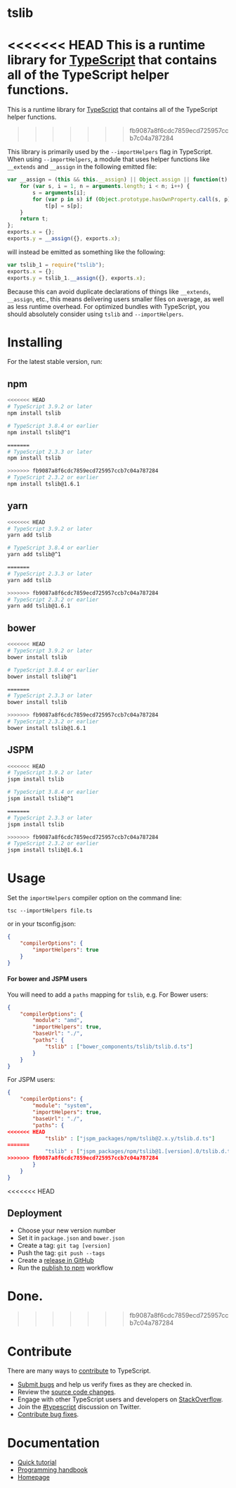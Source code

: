 # tslib

<<<<<<< HEAD
This is a runtime library for [TypeScript](https://www.typescriptlang.org/) that contains all of the TypeScript helper functions.
=======
This is a runtime library for [TypeScript](http://www.typescriptlang.org/) that contains all of the TypeScript helper functions.
>>>>>>> fb9087a8f6cdc7859ecd725957ccb7c04a787284

This library is primarily used by the `--importHelpers` flag in TypeScript.
When using `--importHelpers`, a module that uses helper functions like `__extends` and `__assign` in the following emitted file:

```ts
var __assign = (this && this.__assign) || Object.assign || function(t) {
    for (var s, i = 1, n = arguments.length; i < n; i++) {
        s = arguments[i];
        for (var p in s) if (Object.prototype.hasOwnProperty.call(s, p))
            t[p] = s[p];
    }
    return t;
};
exports.x = {};
exports.y = __assign({}, exports.x);

```

will instead be emitted as something like the following:

```ts
var tslib_1 = require("tslib");
exports.x = {};
exports.y = tslib_1.__assign({}, exports.x);
```

Because this can avoid duplicate declarations of things like `__extends`, `__assign`, etc., this means delivering users smaller files on average, as well as less runtime overhead.
For optimized bundles with TypeScript, you should absolutely consider using `tslib` and `--importHelpers`.

# Installing

For the latest stable version, run:

## npm

```sh
<<<<<<< HEAD
# TypeScript 3.9.2 or later
npm install tslib

# TypeScript 3.8.4 or earlier
npm install tslib@^1

=======
# TypeScript 2.3.3 or later
npm install tslib

>>>>>>> fb9087a8f6cdc7859ecd725957ccb7c04a787284
# TypeScript 2.3.2 or earlier
npm install tslib@1.6.1
```

## yarn

```sh
<<<<<<< HEAD
# TypeScript 3.9.2 or later
yarn add tslib

# TypeScript 3.8.4 or earlier
yarn add tslib@^1

=======
# TypeScript 2.3.3 or later
yarn add tslib

>>>>>>> fb9087a8f6cdc7859ecd725957ccb7c04a787284
# TypeScript 2.3.2 or earlier
yarn add tslib@1.6.1
```

## bower

```sh
<<<<<<< HEAD
# TypeScript 3.9.2 or later
bower install tslib

# TypeScript 3.8.4 or earlier
bower install tslib@^1

=======
# TypeScript 2.3.3 or later
bower install tslib

>>>>>>> fb9087a8f6cdc7859ecd725957ccb7c04a787284
# TypeScript 2.3.2 or earlier
bower install tslib@1.6.1
```

## JSPM

```sh
<<<<<<< HEAD
# TypeScript 3.9.2 or later
jspm install tslib

# TypeScript 3.8.4 or earlier
jspm install tslib@^1

=======
# TypeScript 2.3.3 or later
jspm install tslib

>>>>>>> fb9087a8f6cdc7859ecd725957ccb7c04a787284
# TypeScript 2.3.2 or earlier
jspm install tslib@1.6.1
```

# Usage

Set the `importHelpers` compiler option on the command line:

```
tsc --importHelpers file.ts
```

or in your tsconfig.json:

```json
{
    "compilerOptions": {
        "importHelpers": true
    }
}
```

#### For bower and JSPM users

You will need to add a `paths` mapping for `tslib`, e.g. For Bower users:

```json
{
    "compilerOptions": {
        "module": "amd",
        "importHelpers": true,
        "baseUrl": "./",
        "paths": {
            "tslib" : ["bower_components/tslib/tslib.d.ts"]
        }
    }
}
```

For JSPM users:

```json
{
    "compilerOptions": {
        "module": "system",
        "importHelpers": true,
        "baseUrl": "./",
        "paths": {
<<<<<<< HEAD
            "tslib" : ["jspm_packages/npm/tslib@2.x.y/tslib.d.ts"]
=======
            "tslib" : ["jspm_packages/npm/tslib@1.[version].0/tslib.d.ts"]
>>>>>>> fb9087a8f6cdc7859ecd725957ccb7c04a787284
        }
    }
}
```

<<<<<<< HEAD
## Deployment

- Choose your new version number
- Set it in `package.json` and `bower.json`
- Create a tag: `git tag [version]`
- Push the tag: `git push --tags`
- Create a [release in GitHub](https://github.com/microsoft/tslib/releases)
- Run the [publish to npm](https://github.com/microsoft/tslib/actions?query=workflow%3A%22Publish+to+NPM%22) workflow

Done.
=======
>>>>>>> fb9087a8f6cdc7859ecd725957ccb7c04a787284

# Contribute

There are many ways to [contribute](https://github.com/Microsoft/TypeScript/blob/master/CONTRIBUTING.md) to TypeScript.

* [Submit bugs](https://github.com/Microsoft/TypeScript/issues) and help us verify fixes as they are checked in.
* Review the [source code changes](https://github.com/Microsoft/TypeScript/pulls).
* Engage with other TypeScript users and developers on [StackOverflow](http://stackoverflow.com/questions/tagged/typescript).
* Join the [#typescript](http://twitter.com/#!/search/realtime/%23typescript) discussion on Twitter.
* [Contribute bug fixes](https://github.com/Microsoft/TypeScript/blob/master/CONTRIBUTING.md).

# Documentation

* [Quick tutorial](http://www.typescriptlang.org/Tutorial)
* [Programming handbook](http://www.typescriptlang.org/Handbook)
* [Homepage](http://www.typescriptlang.org/)
